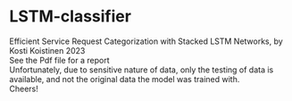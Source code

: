 # LSTM-classifier
Efficient Service Request Categorization with Stacked LSTM Networks, by Kosti Koistinen 2023 \
See the Pdf file for a report \
Unfortunately, due to sensitive nature of data, only the testing of data is available, and not the original data the model was trained with.
\
Cheers!
